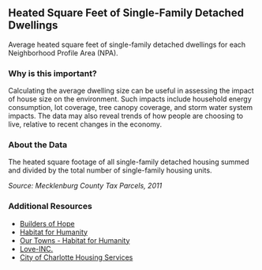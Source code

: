 ## Heated Square Feet of Single-Family Detached Dwellings
Average heated square feet of single-family detached dwellings for each Neighborhood Profile Area (NPA).

### Why is this important?
Calculating the average dwelling size can be useful in assessing the impact of house size on the environment.  Such impacts include household energy consumption, lot coverage, tree canopy coverage, and storm water system impacts. The data may also reveal trends of how people are choosing to live, relative to recent changes in the economy.

### About the Data
The heated square footage of all single-family detached housing summed and divided by the total number of single-family housing units.

_Source: Mecklenburg County Tax Parcels, 2011_

### Additional Resources
+ [Builders of Hope](http://www.buildersofhope.org/)
+ [Habitat for Humanity](http://www.habitatcharlotte.org/)
+ [Our Towns - Habitat for Humanity](http://www.ourtownshabitat.org/our_towns_habitat_for_humanity.html)
+ [Love-INC.](http://www.loveinc-charlotte.org/service-overview.htm)
+ [City of Charlotte Housing Services](http://charmeck.org/city/charlotte/nbs/housing/Pages/CityHousingPrograms.aspx)

